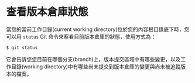 # 查看版本倉庫狀態
當您的當前工作目錄(current working directory)位於您的內容根目錄底下時，您可以用 `status` Git 命令來察看目前版本倉庫的狀態，使用方式為：
```
$ git status
```

它會告訴您您目前在哪個分支(branch)上，版本提交區域中有哪些變更，以及工作目錄(working directory)中有哪些尚未提交到版本倉庫的變更與尚未被追蹤版本的檔案。
